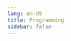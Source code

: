 ```yaml
---
lang: en-US
title: Programming
sidebar: false
---
```


<Knowledge 
  section-name="C/C++"
/>
<!-- Example -->
<!-- :articles="[
    {
      title: 'JavaScript Fundamentals',
      image: '/images/hcmus-event-management.png',
      url: '/programming/javascript/'
    }, ...
]" -->

<Knowledge 
  section-name="Design Pattern"
  :articles="[
    // {
    //   title: 'Strategy Pattern',
    //   image: '/articles/programming/design-pattern/strategy.png',
    //   url: '/programming/design-pattern/strategy-pattern'
    // },
    // {
    //   title: 'Observer Pattern',
    //   image: '/articles/programming/design-pattern/observer.png',
    //   url: '/programming/design-pattern/observer-pattern'
    // }
  ]"
/>
